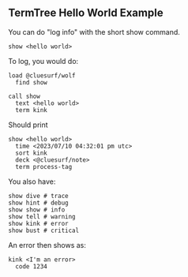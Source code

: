 ## TermTree Hello World Example

You can do "log info" with the short show command.

    show <hello world>

To log, you would do:

    load @cluesurf/wolf
      find show

    call show
      text <hello world>
      term kink

Should print

    show <hello world>
      time <2023/07/10 04:32:01 pm utc>
      sort kink
      deck <@cluesurf/note>
      term process-tag

You also have:

    show dive # trace
    show hint # debug
    show show # info
    show tell # warning
    show kink # error
    show bust # critical

An error then shows as:

    kink <I'm an error>
      code 1234
